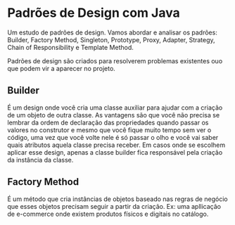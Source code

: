 # Padrões de Design com Java

Um estudo de padrões de design. Vamos abordar e 
analisar os padrões: Builder, Factory Method, 
Singleton, Prototype, Proxy, Adapter, Strategy, 
Chain of Responsibility e Template Method.


Padrões de design são criados para resolverem problemas existentes ouo que podem vir a aparecer no projeto.

## Builder
É um design onde você cria uma classe auxiliar para ajudar com a criação de um objeto de outra classe. As vantagens são que você não precisa se lembrar da ordem de declaração das propriedades quando passar os valores no construtor e mesmo que você fique muito tempo sem ver o código, uma vez que você volte nele é só passar o olho e você vai saber quais atributos aquela classe precisa receber. Em casos onde se escolhem aplicar esse design, apenas a classe builder fica responsável pela criação da instância da classe.


## Factory Method
É um método que cria instâncias de objetos baseado nas regras de negócio que esses objetos precisam seguir a partir da criação. Ex: uma apllicação de e-commerce onde existem produtos físicos e digitais no catálogo.
